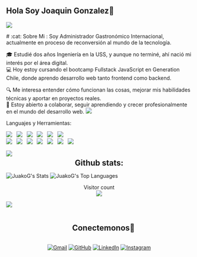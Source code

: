 ## Hola Soy Joaquin Gonzalez👋
<p align="left">
<img src="https://readme-typing-svg.herokuapp.com/?lines=Bienvenidos+a+mi+Perfil+de+Github!&color=800080&width=360&height=30">
</p>
# :cat: Sobre Mi :
Soy Administrador Gastronómico Internacional, actualmente en proceso de reconversión al mundo de la tecnología.

🎓 Estudié dos años Ingeniería en la USS, y aunque no terminé, ahí nació mi interés por el área digital.  
💻 Hoy estoy cursando el bootcamp Fullstack JavaScript en Generation Chile, donde aprendo desarrollo web tanto frontend como backend.

🔍 Me interesa entender cómo funcionan las cosas, mejorar mis habilidades técnicas y aportar en proyectos reales.  
🤝 Estoy abierto a colaborar, seguir aprendiendo y crecer profesionalmente en el mundo del desarrollo web.
<a href="https://www.youtube.com/watch?v=dQw4w9WgXcQ"><img src="https://user-images.githubusercontent.com/73097560/115834477-dbab4500-a447-11eb-908a-139a6edaec5c.gif"></a>

<!--
**JuakoG/JuakoG** is a ✨ _special_ ✨ repository because its `README.md` (this file) appears on your GitHub profile.

Here are some ideas to get you started:

- 🔭 I’m currently working on ...
- 🌱 I’m currently learning ...
- 👯 I’m looking to collaborate on ...
- 🤔 I’m looking for help with ...
- 💬 Ask me about ...
- 📫 How to reach me: ...
- 😄 Pronouns: ...
- ⚡ Fun fact: ...
-->

 
</p>
 Languajes y Herramientas:

<img src="https://img.shields.io/badge/HTML%20-%23F7DF1E.svg?&style=for-the-badge&color=E34F26" />&nbsp;&nbsp;
   <img src="https://img.shields.io/badge/css%20-%23F7DF1E.svg?&style=for-the-badge&color=5BA8EE" />&nbsp;&nbsp;
   <img src="https://img.shields.io/badge/JavaScript%20-%23F7DF1E.svg?&style=for-the-badge&color=F7DF1E" />&nbsp;&nbsp;
   <img src="https://img.shields.io/badge/react%20-%23F7DF1E.svg?&style=for-the-badge&color=00D8FF" />&nbsp;&nbsp;
      <img src="https://img.shields.io/badge/Node.js%20-%23F7DF1E.svg?&style=for-the-badge&color=6DB35A" />&nbsp;&nbsp;
   <img src="https://img.shields.io/badge/MongoDB%20-%23F7DF1E.svg?&style=for-the-badge&color=5C9A37" />&nbsp;&nbsp;
   <br />
   <img src="https://img.shields.io/badge/Figma%20-%23F7DF1E.svg?&style=for-the-badge&color=A259FF" />&nbsp;&nbsp;
   <img src="https://img.shields.io/badge/Bootstrap%20-%23F7DF1E.svg?&style=for-the-badge&color=7044A3" />&nbsp;&nbsp;
   <img src="https://img.shields.io/badge/Jira%20-%23F7DF1E.svg?&style=for-the-badge&color=2881FF" />&nbsp;&nbsp;
   <img src="https://img.shields.io/badge/Trello%20-%23F7DF1E.svg?&style=for-the-badge&color=0079BF" />&nbsp;&nbsp;
   <img src="https://img.shields.io/badge/Slack%20-%23F7DF1E.svg?&style=for-the-badge&color=4A154B" />&nbsp;&nbsp;
   <img src="https://img.shields.io/badge/Git%20-%23F7DF1E.svg?&style=for-the-badge&color=000" />&nbsp;&nbsp;
   <img src="https://img.shields.io/badge/GitHub%20-%23F7DF1E.svg?&style=for-the-badge&color=000" />&nbsp;&nbsp;
</p> 
<a href="https://www.youtube.com/watch?v=dQw4w9WgXcQ"><img src="https://user-images.githubusercontent.com/73097560/115834477-dbab4500-a447-11eb-908a-139a6edaec5c.gif"></a>


<h2 align="center" style="margin: 5px 10px;">Github stats:</h2> 

![JuakoG's Stats](https://github-readme-stats.vercel.app/api?username=JuakoG&theme=midnight-purple&show_icons=true&hide_border=false&count_private=true)
![JuakoG's Top Languages](https://github-readme-stats.vercel.app/api/top-langs/?username=JuakoG&theme=midnight-purple&show_icons=true&hide_border=false&layout=compact)
</div>
<p align="center"> 
  Visitor count<br>
  <img src="https://img.shields.io/badge/Visitors-0000--today-800080?style=flat-square&logo=github" />
</p>



<!-- Connect with me -->
<!--h2 without bottom border-->
<a href="https://www.youtube.com/watch?v=dQw4w9WgXcQ"><img src="https://user-images.githubusercontent.com/73097560/115834477-dbab4500-a447-11eb-908a-139a6edaec5c.gif"></a>

<div id="user-content-toc">
  <ul align="center">
    <summary><h2 style="display: inline-block">Conectemonos🤝</h2></summary>
  </ul>
	<div align="center">

</div>

<!--icons and links-->
<p align="center">
	<a href="juakoagq@gmail.com"><img src="https://img.icons8.com/bubbles/50/000000/gmail.png" alt="Gmail"/></a>
	<a href="https://github.com/JuakoG"><img src="https://img.icons8.com/bubbles/50/000000/github.png" alt="GitHub"/></a>
	<a href="https://www.linkedin.com/in/joaquin-gonzalez-850b49248/"><img src="https://img.icons8.com/bubbles/50/000000/linkedin.png" alt="LinkedIn"/></a>
	<a href="https://www.instagram.com/joaquin_agq/"><img src="https://img.icons8.com/bubbles/50/000000/instagram.png" alt="Instagram"/></a>
	
	
</p>
  
